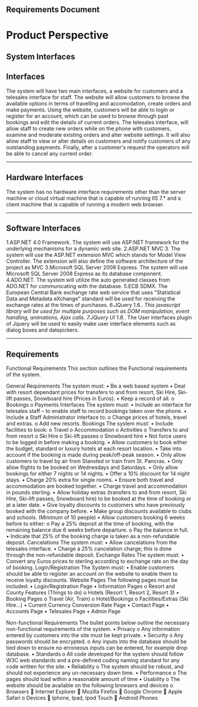 Requirements Document
------------------------



Product Perspective
===================

System Interfaces
-----------------


Interfaces
----------

The system will have two main interfaces, a website for customers and a telesales interface for staff. The website will allow customers to browse the available options in terms of travelling and accomodation, create orders and make payments. Using the website, customers will be able to login or register for an account, which can be used to browse through past bookings and edit the details of current orders. The telesales interface, will allow staff to create new orders while on the phone with customers, examine and moderate existing orders and alter website settings. It will also allow staff to view or alter details on customers and notify customers of any outstanding payments. Finally, after a customer's request the operators will be able to cancel any current order.




------------------------
Hardware Interfaces
------------------------
The system has no hardware interface requirements other than the server machine or cloud virtual machine that is capable of running IIS 7.* and a client machine that is capable of running a modern web browser.


------------------------
Software Interfaces
------------------------
1.ASP.NET 4.0 Framework. The system will use ASP.NET framework for the underlying mechanisms for a dynamic web site.
2.ASP.NET MVC 3. The system will use the ASP.NET extension MVC which stands for Model View Controller. The extension will also define the software architecture of the project as MVC 
3.Microsoft SQL Server 2008 Express. The system will use Microsoft SQL Server 2008 Express as its database component.
4.ADO.NET. The system will utilize the auto generated classes from ADO.NET for communicating with the database.
5.ECB SDMX. The European Central Bank exchange rate web service that uses "Statistical Data and Metadata eXchange" standard will be used for receiving the exchange rates at the times of purchases.
6.JQuery 1.6.*. This javascript library will be used for multiple purposes such as DOM manipulation, event handling, animations, Ajax calls.
7.JQuery UI 1.8.*. The User interfaces plugin of Jquery will be used to easily make user interface elements such as dialog boxes and datepickers.


------------------------
Requirements
------------------------

Functional Requirements
This section outlines the Functional requirements of the system.

General Requirements
The system must:
•	Be a web based system
•	Deal with resort dependant prices for transfers to and from resort, Ski Hire, Ski-lift passes, Snowboard hire (Prices in Euros).
•	Keep a record of all:
o	Bookings
o	Payments
Interfaces
The system must:
•	Include an interface for telesales staff – to enable staff to record bookings taken over the phone.
•	Include a Staff Administrator interface to:
o	Change prices of hotels, travel and extras.
o	Add new resorts.
Bookings
The system must:
•	Include facilities to book:
o	Travel
o	Accommodation
o	Activities
o	Transfers to and from resort
o	Ski Hire
o	Ski-lift passes
o	Snowboard hire
•	Not force users to be logged in before making a booking.
•	Allow customers to book either the budget, standard or luxury hotels at each resort location.
•	Take into account if the booking is made during peak/off-peak season.
•	Only allow customers to travel by air from Stansted or train from St. Pancras.
•	Only allow flights to be booked on Wednesdays and Saturdays.
•	Only allow bookings for either 7 nights or 14 nights.
•	Offer a 10% discount for 14 night stays.
•	Charge 20% extra for single rooms.
•	Ensure both travel and accommodation are booked together.
•	Charge travel and accommodation in pounds sterling.
•	Allow holiday extras (transfers to and from resort, Ski Hire, Ski-lift passes, Snowboard hire) to be booked at the time of booking or at a later date.
•	Give loyalty discounts to customers who have previously booked with the company before.
•	Make group discounts available to clubs and schools. (Minimum of 10 people)
•	Allow customers booking 6 weeks before to either:
o	Pay a 25% deposit at the time of booking, with the remaining balance due 6 weeks before departure.
o	Pay the balance in full.
•	Indicate that 25% of the booking charge is taken as a non-refundable deposit.
Cancelations
The system must:
•	Allow cancelations from the telesales interface.
•	Charge a 25% cancelation charge; this is done through the non-refundable deposit.
Exchange Rates
The system must:
•	Convert any Euros prices to sterling according to exchange rate on the day of booking.
Login/Registration
The System must:
•	Enable customers should be able to register an account on the website to enable them to receive loyalty discounts.
Website Pages
The following pages must be included:
•	Login/Registration Page
•	Information Pages
o	Resort and County Features (Things to do)
o	Hotels (Resort 1, Resort 2, Resort 3)
•	Booking Pages
o	Travel (Air, Train)
o	Hotel/Bookings
o	Facilities/Extras (Ski Hire…)
•	Current Currency Conversion Rate Page
•	Contact Page
•	Accounts Page
•	Telesales Page
•	Admin Page

Non-functional Requirements
The bullet points below outline the necessary non-functional requirements of the system. 
•	Privacy
o	 Any information entered by customers into the site must be kept private.
•	Security
o	Any passwords should be encrypted.
o	Any inputs into the database should be tied down to ensure no erroneous inputs can be entered, for example drop database.
•	Standards
o	All code developed for the system should follow W3C web standards and a pre-defined coding naming standard for any code written for the site.
•	Reliability
o	The system should be robust, and should not experience any un-necessary down time.
•	Performance
o	The pages should load within a reasonable amount of time
•	Usability
o	The website should be available on the following browsers and devices
o	Browsers
	Internet Explorer
	Mozilla Firefox
	Google Chrome
	Apple Safari
o	Devices
	Iphone, Ipad, Ipod Touch
	Android Phones
